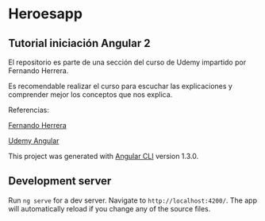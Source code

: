 # Heroesapp

## Tutorial iniciación Angular 2


El repositorio es parte de una sección del curso de Udemy impartido por Fernando Herrera.

Es recomendable realizar el curso para escuchar las explicaciones y comprender mejor los conceptos que nos explica.

Referencias:

[Fernando Herrera](https://fernando-herrera.com/#/home)

[Udemy Angular](https://www.udemy.com/angular-2-fernando-herrera/)

This project was generated with [Angular CLI](https://github.com/angular/angular-cli) version 1.3.0.

## Development server

Run `ng serve` for a dev server. Navigate to `http://localhost:4200/`. The app will automatically reload if you change any of the source files.
